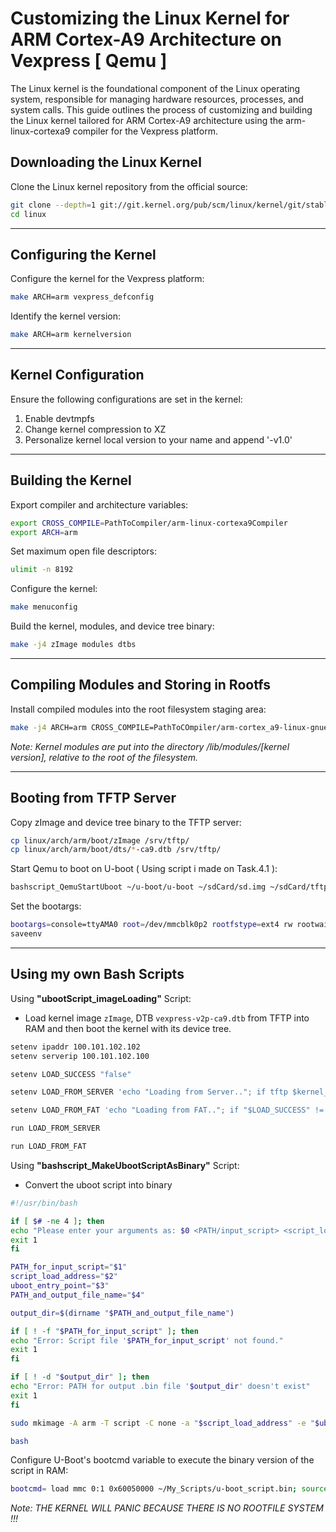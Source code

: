 # Customizing the Linux Kernel for ARM Cortex-A9 Architecture on Vexpress [ Qemu ]

The Linux kernel is the foundational component of the Linux operating system, responsible for managing hardware resources, processes, and system calls. This guide outlines the process of customizing and building the Linux kernel tailored for ARM Cortex-A9 architecture using the arm-linux-cortexa9 compiler for the Vexpress platform.

## Downloading the Linux Kernel

Clone the Linux kernel repository from the official source:

```bash
git clone --depth=1 git://git.kernel.org/pub/scm/linux/kernel/git/stable/linux.git
cd linux
```

---

## Configuring the Kernel


Configure the kernel for the Vexpress platform:
```bash
make ARCH=arm vexpress_defconfig
```


Identify the kernel version:
```bash
make ARCH=arm kernelversion
```

---

## Kernel Configuration


Ensure the following configurations are set in the kernel:

1) Enable devtmpfs
2) Change kernel compression to XZ
3) Personalize kernel local version to your name and append '-v1.0'

---

## Building the Kernel

Export compiler and architecture variables:

```bash
export CROSS_COMPILE=PathToCompiler/arm-linux-cortexa9Compiler
export ARCH=arm
```

Set maximum open file descriptors:
```bash
ulimit -n 8192
```


Configure the kernel:
```bash
make menuconfig
```


Build the kernel, modules, and device tree binary:

```bash
make -j4 zImage modules dtbs
```

---

## Compiling Modules and Storing in Rootfs


Install compiled modules into the root filesystem staging area:

```bash
make -j4 ARCH=arm CROSS_COMPILE=PathToCOmpiler/arm-cortex_a9-linux-gnueabihf- INSTALL_MOD_PATH=$HOME/rootfs modules_install
```


_Note: Kernel modules are put into the directory /lib/modules/[kernel version], relative to the root of the filesystem._

---

## Booting from TFTP Server


Copy zImage and device tree binary to the TFTP server:

```bash
cp linux/arch/arm/boot/zImage /srv/tftp/
cp linux/arch/arm/boot/dts/*-ca9.dtb /srv/tftp/
```


Start Qemu to boot on U-boot ( Using script i made on Task.4.1 ):

```bash
bashscript_QemuStartUboot ~/u-boot/u-boot ~/sdCard/sd.img ~/sdCard/tftp_bash
```


Set the bootargs:


```bash
bootargs=console=ttyAMA0 root=/dev/mmcblk0p2 rootfstype=ext4 rw rootwait init=/sbin/init
saveenv
```
---

## Using my own Bash Scripts


Using **"ubootScript_imageLoading"** Script:

- Load kernel image `zImage`, DTB `vexpress-v2p-ca9.dtb` from TFTP into RAM and then boot the kernel with its device tree.

```bash
setenv ipaddr 100.101.102.102
setenv serverip 100.101.102.100

setenv LOAD_SUCCESS "false"

setenv LOAD_FROM_SERVER 'echo "Loading from Server.."; if tftp $kernel_addr_r zImage; then if tftp $fdt_addr_r vexpress-v2p-ca9.dtb; then echo "Loading zImage and dtb from Server is DONE!"; bootz $kernel_addr_r - $fdt_addr_r; else echo "Failed to load dtb from server"; fi; else echo "Failed to load zImage from Server!"; setenv LOAD_SUCCESS "true"; fi'

setenv LOAD_FROM_FAT 'echo "Loading from FAT.."; if "$LOAD_SUCCESS" != "true"; then if mmc dev; then if fatload mmc 0:1 $kernel_addr_r zImage; then if fatload mmc 0:1 $fdt_addr_r vexpress-v2p-ca9.dtb; then echo "Loading zImage and dtb from FAT is DONE!"; bootz $kernel_addr_r - $fdt_addr_r; else echo "Failed to load dtb from FAT"; setenv LOAD_SUCCESS "true"; fi; else echo "Failed to load zImage from FAT"; fi; else echo "mmc device not found"; fi; else echo "Error: Already Loaded from Server"; fi'

run LOAD_FROM_SERVER

run LOAD_FROM_FAT

```
	
Using **"bashscript_MakeUbootScriptAsBinary"** Script:

- Convert the uboot script into binary

```bash
#!/usr/bin/bash

if [ $# -ne 4 ]; then
echo "Please enter your arguments as: $0 <PATH/input_script> <script_load_address> <uboot_entry_point> <PATH/output_file_name>"
exit 1
fi

PATH_for_input_script="$1"
script_load_address="$2"
uboot_entry_point="$3"
PATH_and_output_file_name="$4"

output_dir=$(dirname "$PATH_and_output_file_name")

if [ ! -f "$PATH_for_input_script" ]; then 
echo "Error: Script file '$PATH_for_input_script' not found."
exit 1
fi

if [ ! -d "$output_dir" ]; then 
echo "Error: PATH for output .bin file '$output_dir' doesn't exist"
exit 1
fi

sudo mkimage -A arm -T script -C none -a "$script_load_address" -e "$uboot_entry_point" -n 'MyScript' -d "$PATH_for_input_script" "$PATH_and_output_file_name"

bash
```
	
Configure U-Boot's bootcmd variable to execute the binary version of the script in RAM:

```bash
bootcmd= load mmc 0:1 0x60050000 ~/My_Scripts/u-boot_script.bin; source 0x60050000
```

_Note: THE KERNEL WILL PANIC BECAUSE THERE IS NO ROOTFILE SYSTEM !!!_
